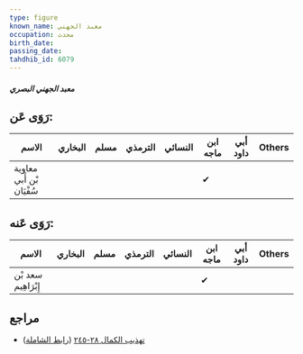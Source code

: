 ```yaml
---
type: figure
known_name: معبد الجهني
occupation: محدث
birth_date:
passing_date:
tahdhib_id: 6079
---
```

##### معبد الجهني البصري

## رَوَى عَن:
| الاسم                    | البخاري | مسلم | الترمذي | النسائي | ابن ماجه | أبي داود | Others |
| ------------------------ | ------- | ---- | ------- | ------- | -------- | -------- | ------ |
| معاوية بْن أَبي سُفْيَان |         |      |         |         | ✔        |          |        |
## رَوَى عَنه:
| الاسم               | البخاري | مسلم | الترمذي | النسائي | ابن ماجه | أبي داود | Others |
| ------------------- | ------- | ---- | ------- | ------- | -------- | -------- | ------ |
| سعد بْن إِبْرَاهِيم |         |      |         |         | ✔        |          |        |
## مراجع
- [تهذيب الكمال ٢٨-٢٤٥](obsidian://open?vault=Tahdhib-al-Kamal&file=Figures/٦٠٧٩-معبد%20الجهني%20البصري) ([رابط الشاملة](https://shamela.ws/book/3722/15220))